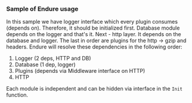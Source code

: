### Sample of Endure usage

In this sample we have logger interface which every plugin consumes (depends on). Therefore, it should be initialized first.
Database module depends on the logger and that's it. Next - http layer. It depends on the database and logger. The last in order are plugins for the http -> gzip and headers. Endure will resolve these dependencies in the following order:
1. Logger (2 deps, HTTP and DB)
2. Database (1 dep, logger)
3. Plugins (depends via Middleware interface on HTTP)
4. HTTP

Each module is independent and can be hidden via interface in the `Init` function.